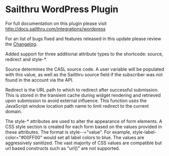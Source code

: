 Sailthru WordPress Plugin
=========================

For full documentation on this plugin please visit http://docs.sailthru.com/integrations/wordpress

For an list of bugs fixed and features released in this update please review the [Changelog](changelog.md).

Added support for three additional attribute types to the shortcode: source, redirect and style-*.

Source determines the CASL source code. A user variable will be populated with this value, as well as the Sailthru source field if the subscriber was not found in the account via the API.

Redirect is the URL path to which to redirect after successful submission. This is stored in the transient cache during widget rendering and retrieved upon submission to avoid external influence. This function uses the JavaScript window location path name to limit redirect to the current domain.

The style-* attributes are used to alter the appearance of form elements. A CSS style section is created for each form based on the values provided in these attributes. The format is style-<selector>-<css attribute>="value". For example, style-label-color="#00FF00" would set all label colors to blue. The values are aggressively sanitized. The vast majority of CSS values are compatible but url based constructs such as "url()" are not supported.
